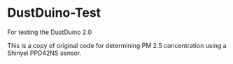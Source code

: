 # DustDuino-Test
For testing the DustDuino 2.0

This is a copy of original code for determining PM 2.5 concentration using a Shinyei PPD42NS sensor.
